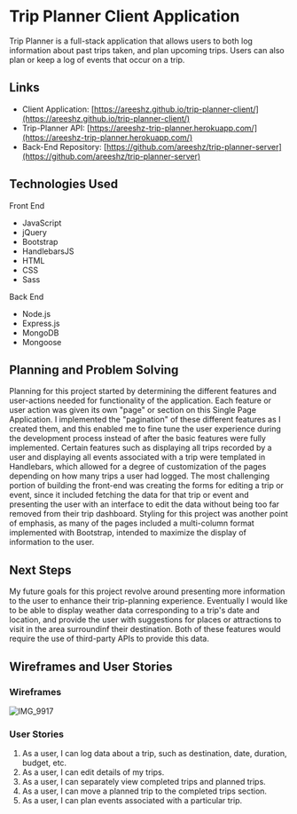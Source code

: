 # Trip Planner Client Application

Trip Planner is a full-stack application that allows users to both log information about past trips taken, and plan upcoming trips. Users can also plan or keep a log of events that occur on a trip.

## Links
- Client Application: [https://areeshz.github.io/trip-planner-client/](https://areeshz.github.io/trip-planner-client/)
- Trip-Planner API: [https://areeshz-trip-planner.herokuapp.com/](https://areeshz-trip-planner.herokuapp.com/)
- Back-End Repository: [https://github.com/areeshz/trip-planner-server](https://github.com/areeshz/trip-planner-server)

## Technologies Used

Front End
- JavaScript
- jQuery
- Bootstrap
- HandlebarsJS
- HTML
- CSS
- Sass

Back End
- Node.js
- Express.js
- MongoDB
- Mongoose

## Planning and Problem Solving

Planning for this project started by determining the different features and user-actions needed for functionality of the application. Each feature or user action was given its own "page" or section on this Single Page Application. I implemented the "pagination" of these different features as I created them, and this enabled me to fine tune the user experience during the development process instead of after the basic features were fully implemented. Certain features such as displaying all trips recorded by a user and displaying all events associated with a trip were templated in Handlebars, which allowed for a degree of customization of the pages depending on how many trips a user had logged. The most challenging portion of building the front-end was creating the forms for editing a trip or event, since it included fetching the data for that trip or event and presenting the user with an interface to edit the data without being too far removed from their trip dashboard. Styling for this project was another point of emphasis, as many of the pages included a multi-column format implemented with Bootstrap, intended to maximize the display of information to the user.


## Next Steps

My future goals for this project revolve around presenting more information to the user to enhance their trip-planning experience. Eventually I would like to be able to display weather data corresponding to a trip's date and location, and provide the user with suggestions for places or attractions to visit in the area surroundinf their destination. Both of these features would require the use of third-party APIs to provide this data.

## Wireframes and User Stories

### Wireframes

![IMG_9917](https://media.git.generalassemb.ly/user/27946/files/c9874a00-b743-11ea-9c2f-83866ad58dec)

### User Stories


1. As a user, I can log data about a trip, such as destination, date, duration, budget, etc.
2. As a user, I can edit details of my trips.
3. As a user, I can separately view completed trips and planned trips.
4. As a user, I can move a planned trip to the completed trips section.
5. As a user, I can plan events associated with a particular trip.
